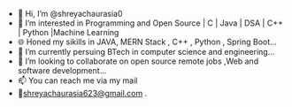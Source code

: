 - 👋 Hi, I’m @shreyachaurasia0
- 👀 I’m interested in Programming and Open Source | C | Java | DSA |  C++ | Python |Machine Learning
- 🌐 Honed my sikills in JAVA, MERN Stack , C++ , Python , Spring Boot...
- 🌱 I’m currently persuing BTech in computer science and engineering...
- 💞️ I’m looking to collaborate on open source remote jobs ,Web and software development...
- 📫 You can reach me via my mail
- 📩shreyachaurasia623@gmail.com
.

